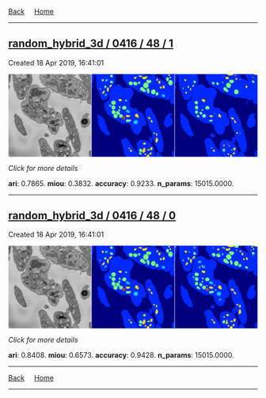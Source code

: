 
[Back](..)&nbsp;&nbsp;&nbsp;&nbsp;&nbsp;[Home](https://leapmanlab.github.io/snapshots)

---

<div class="summary"><a href="1"><h2>random_hybrid_3d / 0416 / 48 / 1</h2></a><p>Created 18 Apr 2019, 16:41:01
</p><a href="1"><img src="1/media/summary.png" align="center"></a><p>
<i>Click for more details</i>
</p></div>

**ari**: 0.7865. **miou**: 0.3832. **accuracy**: 0.9233. **n_params**: 15015.0000. 

---

<div class="summary"><a href="0"><h2>random_hybrid_3d / 0416 / 48 / 0</h2></a><p>Created 18 Apr 2019, 16:41:01
</p><a href="0"><img src="0/media/summary.png" align="center"></a><p>
<i>Click for more details</i>
</p></div>

**ari**: 0.8408. **miou**: 0.6573. **accuracy**: 0.9428. **n_params**: 15015.0000. 

---

[Back](..)&nbsp;&nbsp;&nbsp;&nbsp;&nbsp;[Home](https://leapmanlab.github.io/snapshots)

---